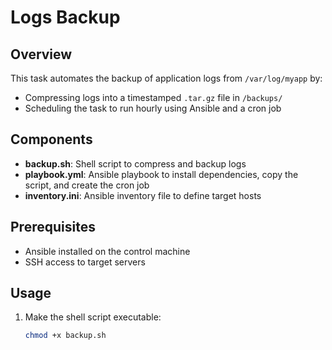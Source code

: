 # Logs Backup

## Overview
This task automates the backup of application logs from `/var/log/myapp` by:
- Compressing logs into a timestamped `.tar.gz` file in `/backups/`
- Scheduling the task to run hourly using Ansible and a cron job

## Components
- **backup.sh**: Shell script to compress and backup logs
- **playbook.yml**: Ansible playbook to install dependencies, copy the script, and create the cron job
- **inventory.ini**: Ansible inventory file to define target hosts

## Prerequisites
- Ansible installed on the control machine
- SSH access to target servers

## Usage
1. Make the shell script executable:
   ```bash
   chmod +x backup.sh
